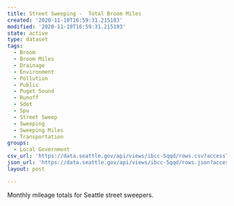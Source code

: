 ```yaml
---
title: Street Sweeping -  Total Broom Miles
created: '2020-11-10T16:59:31.215183'
modified: '2020-11-10T16:59:31.215193'
state: active
type: dataset
tags:
  - Broom
  - Broom Miles
  - Drainage
  - Environment
  - Pollution
  - Public
  - Puget Sound
  - Runoff
  - Sdot
  - Spu
  - Street Sweep
  - Sweeping
  - Sweeping Miles
  - Transportation
groups:
  - Local Government
csv_url: 'https://data.seattle.gov/api/views/ibcc-5qqd/rows.csv?accessType=DOWNLOAD'
json_url: 'https://data.seattle.gov/api/views/ibcc-5qqd/rows.json?accessType=DOWNLOAD'
layout: post

---
```

Monthly mileage totals for Seattle street sweepers.
